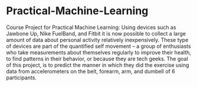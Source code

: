 # Practical-Machine-Learning
Course Project for Practical Machine Learning: Using devices such as Jawbone Up, Nike FuelBand, and Fitbit it is now possible to collect a large amount of data about personal activity relatively inexpensively. These type of devices are part of the quantified self movement – a group of enthusiasts who take measurements about themselves regularly to improve their health, to find patterns in their behavior, or because they are tech geeks. The goal of this project, is to predict the manner in which they did the exercise using data from accelerometers on the belt, forearm, arm, and dumbell of 6 participants.
